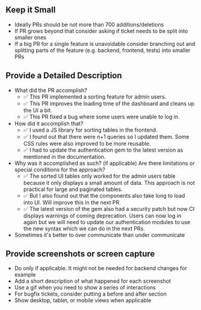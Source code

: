 ## Keep it Small
- Ideally PRs should be not more than 700 additions/deletions
- If PR grows beyond that consider asking if ticket needs to be split into smaller ones
- If a big PR for a single feature is unavoidable consider branching out and splitting parts of the feature (e.g. backend, frontend, tests) into smaller PRs

## Provide a Detailed Description
- What did the PR accomplish?
	- ✅ This PR implemented a sorting feature for admin users.
	- ✅ This PR improves the loading time of the dashboard and cleans up the UI a bit.
	- ✅ This PR fixed a bug where some users were unable to log in.
- How did it accomplish that?
	- ✅ I used a JS library for sorting tables in the frontend.
	- ✅ I found out that there were n+1 queries so I updated them. Some CSS rules were also improved to be more reusable.
	- ✅ I had to update the authentication gem to the latest version as mentioned in the documentation.
- Why was it accomplished as such? (if applicable) Are there limitations or special conditions for the approach?
	- ✅ The sorted UI tables only worked for the admin users table because it only displays a small amount of data. This approach is not practical for large and paginated tables.
	- ✅ But I also found out that the components also take long to load into UI. Will improve this in the next PR.
	- ✅ The latest version of the gem also had a security patch but now CI displays warnings of coming deprecation. Users can now log in again but we will need to update our authentication modules to use the new syntax which we can do in the next PRs.
- Sometimes it's better to over communicate than under communicate

## Provide screenshots or screen capture
- Do only if applicable. It might not be needed for backend changes for example
- Add a short description of what happened for each screenshot
- Use a gif when you need to show a series of interactions
- For bugfix tickets, consider putting a before and after section
- Show desktop, tablet, or mobile views when applicable
